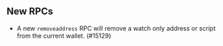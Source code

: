 New RPCs
--------
- A new `removeaddress` RPC will remove a watch only address or script
  from the current wallet. (#15129)